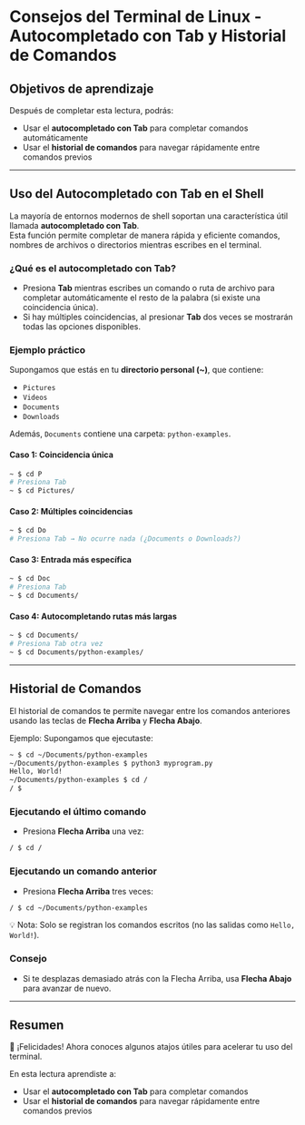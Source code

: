 # Consejos del Terminal de Linux - Autocompletado con Tab y Historial de Comandos

## Objetivos de aprendizaje
Después de completar esta lectura, podrás:
- Usar el **autocompletado con Tab** para completar comandos automáticamente
- Usar el **historial de comandos** para navegar rápidamente entre comandos previos

---

## Uso del Autocompletado con Tab en el Shell
La mayoría de entornos modernos de shell soportan una característica útil llamada **autocompletado con Tab**.  
Esta función permite completar de manera rápida y eficiente comandos, nombres de archivos o directorios mientras escribes en el terminal.

### ¿Qué es el autocompletado con Tab?
- Presiona **Tab** mientras escribes un comando o ruta de archivo para completar automáticamente el resto de la palabra (si existe una coincidencia única).  
- Si hay múltiples coincidencias, al presionar **Tab** dos veces se mostrarán todas las opciones disponibles.

### Ejemplo práctico
Supongamos que estás en tu **directorio personal (~)**, que contiene:  
- `Pictures`  
- `Videos`  
- `Documents`  
- `Downloads`  

Además, `Documents` contiene una carpeta: `python-examples`.

#### Caso 1: Coincidencia única
```bash
~ $ cd P
# Presiona Tab
~ $ cd Pictures/
```

#### Caso 2: Múltiples coincidencias
```bash
~ $ cd Do
# Presiona Tab → No ocurre nada (¿Documents o Downloads?)
```

#### Caso 3: Entrada más específica
```bash
~ $ cd Doc
# Presiona Tab
~ $ cd Documents/
```

#### Caso 4: Autocompletando rutas más largas
```bash
~ $ cd Documents/
# Presiona Tab otra vez
~ $ cd Documents/python-examples/
```

---

## Historial de Comandos
El historial de comandos te permite navegar entre los comandos anteriores usando las teclas de **Flecha Arriba** y **Flecha Abajo**.

Ejemplo: Supongamos que ejecutaste:
```bash
~ $ cd ~/Documents/python-examples
~/Documents/python-examples $ python3 myprogram.py
Hello, World!
~/Documents/python-examples $ cd /
/ $
```

### Ejecutando el último comando
- Presiona **Flecha Arriba** una vez:
```bash
/ $ cd /
```

### Ejecutando un comando anterior
- Presiona **Flecha Arriba** tres veces:
```bash
/ $ cd ~/Documents/python-examples
```

💡 Nota: Solo se registran los comandos escritos (no las salidas como `Hello, World!`).

### Consejo
- Si te desplazas demasiado atrás con la Flecha Arriba, usa **Flecha Abajo** para avanzar de nuevo.

---

## Resumen
🎉 ¡Felicidades! Ahora conoces algunos atajos útiles para acelerar tu uso del terminal.

En esta lectura aprendiste a:
- Usar el **autocompletado con Tab** para completar comandos
- Usar el **historial de comandos** para navegar rápidamente entre comandos previos
